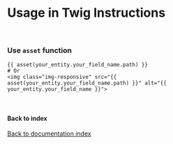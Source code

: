 # Usage in Twig Instructions

<br>

### Use `asset` function

```twig
{{ asset(your_entity.your_field_name.path) }}
# Or
<img class="img-responsive" src="{{ asset(your_entity.your_field_name.path) }}" alt="{{ your_entity.your_field_name }}">
```

<br>

#### Back to index
[Back to documentation index](index.md)
